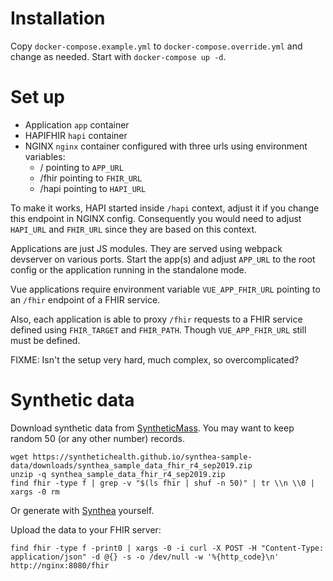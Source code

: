 # Installation

Copy `docker-compose.example.yml` to `docker-compose.override.yml` and change as needed.
Start with `docker-compose up -d`.

# Set up

- Application `app` container
- HAPIFHIR `hapi` container
- NGINX `nginx` container configured with three urls using environment variables:
  + /     pointing to `APP_URL`
  + /fhir pointing to `FHIR_URL`
  + /hapi pointing to `HAPI_URL`

To make it works, HAPI started inside `/hapi` context, adjust it if you change this endpoint in NGINX config.
Consequently you would need to adjust `HAPI_URL` and `FHIR_URL` since they are based on this context.

Applications are just JS modules.
They are served using webpack devserver on various ports.
Start the app(s) and adjust `APP_URL` to the root config or the application running in the standalone mode.

Vue applications require environment variable `VUE_APP_FHIR_URL` pointing to an `/fhir` endpoint of a FHIR service.

Also, each application is able to proxy `/fhir` requests to a FHIR service defined using `FHIR_TARGET` and `FHIR_PATH`.
Though `VUE_APP_FHIR_URL` still must be defined.

FIXME: Isn't the setup very hard, much complex, so overcomplicated?

# Synthetic data

Download synthetic data from [SyntheticMass](https://synthea.mitre.org/downloads).
You may want to keep random 50 (or any other number) records.

```
wget https://synthetichealth.github.io/synthea-sample-data/downloads/synthea_sample_data_fhir_r4_sep2019.zip
unzip -q synthea_sample_data_fhir_r4_sep2019.zip
find fhir -type f | grep -v "$(ls fhir | shuf -n 50)" | tr \\n \\0 | xargs -0 rm
```

Or generate with [Synthea](https://synthea.mitre.org/) yourself.

Upload the data to your FHIR server:

```
find fhir -type f -print0 | xargs -0 -i curl -X POST -H "Content-Type: application/json" -d @{} -s -o /dev/null -w '%{http_code}\n' http://nginx:8080/fhir
```
